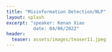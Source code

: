 ```yaml
---
title: "Misinformation Detection/NLP"
layout: splash
excerpt: "speaker: Kenan Xiao
          date: 04/06/2022"
header:
  teaser: assets/images/teaser11.jpeg
---
```

